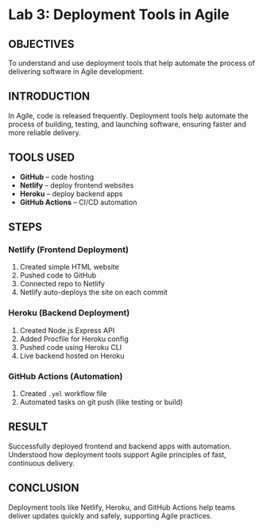 # Lab 3: Deployment Tools in Agile

## OBJECTIVES
To understand and use deployment tools that help automate the process of delivering software in Agile development.

## INTRODUCTION
In Agile, code is released frequently. Deployment tools help automate the process of building, testing, and launching software, ensuring faster and more reliable delivery.

## TOOLS USED
- **GitHub** – code hosting
- **Netlify** – deploy frontend websites
- **Heroku** – deploy backend apps
- **GitHub Actions** – CI/CD automation

## STEPS

### Netlify (Frontend Deployment)
1. Created simple HTML website
2. Pushed code to GitHub
3. Connected repo to Netlify
4. Netlify auto-deploys the site on each commit

### Heroku (Backend Deployment)
1. Created Node.js Express API
2. Added Procfile for Heroku config
3. Pushed code using Heroku CLI
4. Live backend hosted on Heroku

### GitHub Actions (Automation)
1. Created `.yml` workflow file
2. Automated tasks on git push (like testing or build)

## RESULT
Successfully deployed frontend and backend apps with automation. Understood how deployment tools support Agile principles of fast, continuous delivery.

## CONCLUSION
Deployment tools like Netlify, Heroku, and GitHub Actions help teams deliver updates quickly and safely, supporting Agile practices.